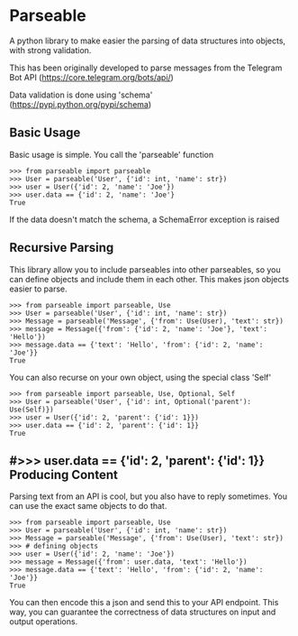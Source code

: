 Parseable
=========

A python library to make easier the parsing of data structures into objects,
with strong validation.

This has been originally developed to parse messages from the Telegram Bot API
(https://core.telegram.org/bots/api/)

Data validation is done using 'schema' (https://pypi.python.org/pypi/schema)

Basic Usage
-----------

Basic usage is simple. You call the 'parseable' function

```
>>> from parseable import parseable
>>> User = parseable('User', {'id': int, 'name': str})
>>> user = User({'id': 2, 'name': 'Joe'})
>>> user.data == {'id': 2, 'name': 'Joe'}
True

```

If the data doesn't match the schema, a SchemaError exception is raised

Recursive Parsing
-----------------

This library allow you to include parseables into other parseables,
so you can define objects and include them in each other.
This makes json objects easier to parse.

```
>>> from parseable import parseable, Use
>>> User = parseable('User', {'id': int, 'name': str})
>>> Message = parseable('Message', {'from': Use(User), 'text': str})
>>> message = Message({'from': {'id': 2, 'name': 'Joe'}, 'text': 'Hello'})
>>> message.data == {'text': 'Hello', 'from': {'id': 2, 'name': 'Joe'}}
True

```

You can also recurse on your own object, using the special class 'Self'

```
>>> from parseable import parseable, Use, Optional, Self
>>> User = parseable('User', {'id': int, Optional('parent'): Use(Self)})
>>> user = User({'id': 2, 'parent': {'id': 1}})
>>> user.data == {'id': 2, 'parent': {'id': 1}}
True

```

#>>> user.data == {'id': 2, 'parent': {'id': 1}}
Producing Content
-----------------

Parsing text from an API is cool, but you also have to reply sometimes.
You can use the exact same objects to do that.

```
>>> from parseable import parseable, Use
>>> User = parseable('User', {'id': int, 'name': str})
>>> Message = parseable('Message', {'from': Use(User), 'text': str})
>>> # defining objects
>>> user = User({'id': 2, 'name': 'Joe'})
>>> message = Message({'from': user.data, 'text': 'Hello'})
>>> message.data == {'text': 'Hello', 'from': {'id': 2, 'name': 'Joe'}}
True

```

You can then encode this a json and send this to your API endpoint.
This way, you can guarantee the correctness of data structures
on input and output operations.
